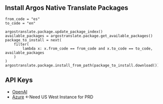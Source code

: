 ## Install Argos Native Translate Packages
```
from_code = "es"
to_code = "en"

argostranslate.package.update_package_index()
available_packages = argostranslate.package.get_available_packages()
package_to_install = next(
    filter(
        lambda x: x.from_code == from_code and x.to_code == to_code, available_packages
    )
)
argostranslate.package.install_from_path(package_to_install.download())
```
## API Keys
- [OpenAI](https://platform.openai.com/account/api-keys)
- [Azure](https://portal.azure.com/#@northeastern.onmicrosoft.com/resource/subscriptions/ead5dc9e-544c-4900-8747-c43d41114589/resourceGroups/a/providers/Microsoft.CognitiveServices/accounts/iep-translation/overview) <-Need US West Instance for PRD


